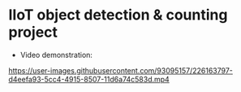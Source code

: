 # IIoT object detection & counting project

- Video demonstration:

https://user-images.githubusercontent.com/93095157/226163797-d4eefa93-5cc4-4915-8507-11d6a74c583d.mp4
